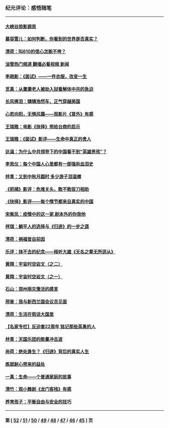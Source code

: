 ### 纪元评论：感悟随笔
---
#### [大峡谷掠影遐思](../../pages/nsc1035/n13354743.md?11100330) 
#### [慕容雪儿：如何判断，你看到的世界是否真实？](../../pages/nsc1035/n13332569.md?11100330) 
#### [清荷：叫610的信心怎能不垮？](../../pages/nsc1035/n13304848.md?11100330) 
#### [油管热门频道 翻墙必看视频 新闻](ok?11100330)
#### [李疏影：《面试》——一件衣服，改变一生](../../pages/nsc1035/n13292494.md?11100330) 
#### [觅真：从耄耋老人被劫入狱看解体中共的急迫](../../pages/nsc1035/n13284545.md?11100330) 
#### [长风拂泪：辚辚浩然车，正气穿越美国](../../pages/nsc1035/n13284280.md?11100330) 
#### [心若向阳，无惧风霜——观影片《意外》有感](../../pages/nsc1035/n13275318.md?11100330) 
#### [王瑞雅：电影《抉择》带给台商的启示](../../pages/nsc1035/n13274064.md?11100330) 
#### [王瑞雅：《面试》影评——生命中真正的贵人](../../pages/nsc1035/n13260528.md?11100330) 
#### [达温：为什么中共领导下的中国看不到“英雄男孩”？](../../pages/nsc1035/n13257099.md?11100330) 
#### [李思仪：每个中国人心里都有一部强拆血泪史](../../pages/nsc1035/n13249632.md?11100330) 
#### [林青：又到中秋月圆时 多少游子泪湿襟](../../pages/nsc1035/n13245916.md?11100330) 
#### [《抓捕》影评：危难关头，敢不敢拔刀相助](../../pages/nsc1035/n13244251.md?11100330) 
#### [《抉择》影评——每个情节都来自真实的中国](../../pages/nsc1035/n13242564.md?11100330) 
#### [宋紫凤：疫情中的这一家 剧本外的你我他](../../pages/nsc1035/n13242358.md?11100330) 
#### [祥瑞：躺平人的选择与《归途》的一步之遥](../../pages/nsc1035/n13213201.md?11100330) 
#### [清荷：祸福皆自前因](../../pages/nsc1035/n13213177.md?11100330) 
#### [乐评：抹不去的纪念——倾听大雄《无名之辈无所适从》](../../pages/nsc1035/n13163359.md?11100330) 
#### [黄翔：宇宙时空岩文（之二）](../../pages/nsc1035/n13141116.md?11100330) 
#### [黄翔：宇宙时空岩文（之一）](../../pages/nsc1035/n13140355.md?11100330) 
#### [石山：郑州雨灾激活的感言](../../pages/nsc1035/n13135372.md?11100330) 
#### [邢鉴：我与新西兰国会议员见面](../../pages/nsc1035/n13111626.md?11100330) 
#### [清荷：生活在假话大国里](../../pages/nsc1035/n13103916.md?11100330) 
#### [【名家专栏】反迫害22周年 铭记那些英勇的人](../../pages/nsc1035/n13102771.md?11100330) 
#### [林青：天国乐团的能量冲击波](../../pages/nsc1035/n13099634.md?11100330) 
#### [尚荷：绝处逢生？《归途》背后的真实人生](../../pages/nsc1035/n13099470.md?11100330) 
#### [练就耐心带来的益处](../../pages/nsc1035/n13081876.md?11100330) 
#### [一真：生命——个普通家庭的故事](../../pages/nsc1035/n13075782.md?11100330) 
#### [清竹：观小舞剧《龙门客栈》有感](../../pages/nsc1035/n13069850.md?11100330) 
#### [养育孩子：平衡自由与安全的技巧](../../pages/nsc1035/n13054510.md?11100330) 

---
#### 第 [ [52](./52.md?11100330) / [51](./51.md?11100330) / [50](./50.md?11100330) / [49](./49.md?11100330) / [48](./48.md?11100330) / [47](./47.md?11100330) / [46](./46.md?11100330) / [45](./45.md?11100330) ] 页
